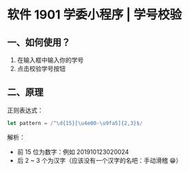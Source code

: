 # 软件 1901 学委小程序 | 学号校验

## 一、如何使用？

1. 在输入框中输入你的学号
2. 点击校验学号按钮

## 二、原理

正则表达式：

```js
let pattern = /^\d{15}[\u4e00-\u9fa5]{2,3}$/
```

解析：

- 前 15 位为数字：例如 201910123020024
- 后 2 ~ 3 个为汉字（应该没有一个汉字的名吧：手动滑稽 😁）
